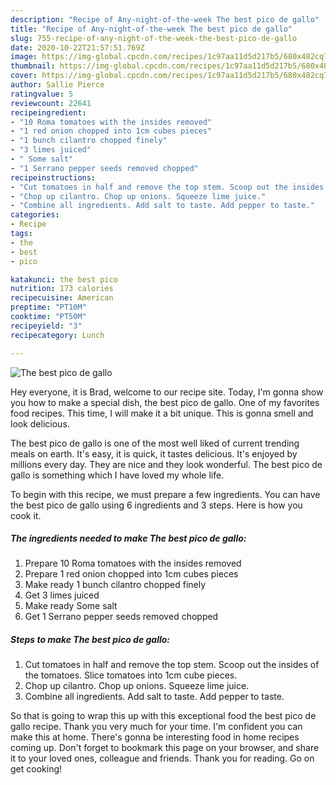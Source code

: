 ```yaml
---
description: "Recipe of Any-night-of-the-week The best pico de gallo"
title: "Recipe of Any-night-of-the-week The best pico de gallo"
slug: 755-recipe-of-any-night-of-the-week-the-best-pico-de-gallo
date: 2020-10-22T21:57:51.769Z
image: https://img-global.cpcdn.com/recipes/1c97aa11d5d217b5/680x482cq70/the-best-pico-de-gallo-recipe-main-photo.jpg
thumbnail: https://img-global.cpcdn.com/recipes/1c97aa11d5d217b5/680x482cq70/the-best-pico-de-gallo-recipe-main-photo.jpg
cover: https://img-global.cpcdn.com/recipes/1c97aa11d5d217b5/680x482cq70/the-best-pico-de-gallo-recipe-main-photo.jpg
author: Sallie Pierce
ratingvalue: 5
reviewcount: 22641
recipeingredient:
- "10 Roma tomatoes with the insides removed"
- "1 red onion chopped into 1cm cubes pieces"
- "1 bunch cilantro chopped finely"
- "3 limes juiced"
- " Some salt"
- "1 Serrano pepper seeds removed chopped"
recipeinstructions:
- "Cut tomatoes in half and remove the top stem. Scoop out the insides of the tomatoes. Slice tomatoes into 1cm cube pieces."
- "Chop up cilantro. Chop up onions. Squeeze lime juice."
- "Combine all ingredients. Add salt to taste. Add pepper to taste."
categories:
- Recipe
tags:
- the
- best
- pico

katakunci: the best pico 
nutrition: 173 calories
recipecuisine: American
preptime: "PT10M"
cooktime: "PT50M"
recipeyield: "3"
recipecategory: Lunch

---
```



![The best pico de gallo](https://img-global.cpcdn.com/recipes/1c97aa11d5d217b5/680x482cq70/the-best-pico-de-gallo-recipe-main-photo.jpg)

Hey everyone, it is Brad, welcome to our recipe site. Today, I'm gonna show you how to make a special dish, the best pico de gallo. One of my favorites food recipes. This time, I will make it a bit unique. This is gonna smell and look delicious.

The best pico de gallo is one of the most well liked of current trending meals on earth. It's easy, it is quick, it tastes delicious. It's enjoyed by millions every day. They are nice and they look wonderful. The best pico de gallo is something which I have loved my whole life.




To begin with this recipe, we must prepare a few ingredients. You can have the best pico de gallo using 6 ingredients and 3 steps. Here is how you cook it.

<!--inarticleads1-->

##### The ingredients needed to make The best pico de gallo:

1. Prepare 10 Roma tomatoes with the insides removed
1. Prepare 1 red onion chopped into 1cm cubes pieces
1. Make ready 1 bunch cilantro chopped finely
1. Get 3 limes juiced
1. Make ready  Some salt
1. Get 1 Serrano pepper seeds removed chopped




<!--inarticleads2-->

##### Steps to make The best pico de gallo:

1. Cut tomatoes in half and remove the top stem. Scoop out the insides of the tomatoes. Slice tomatoes into 1cm cube pieces.
1. Chop up cilantro. Chop up onions. Squeeze lime juice.
1. Combine all ingredients. Add salt to taste. Add pepper to taste.




So that is going to wrap this up with this exceptional food the best pico de gallo recipe. Thank you very much for your time. I'm confident you can make this at home. There's gonna be interesting food in home recipes coming up. Don't forget to bookmark this page on your browser, and share it to your loved ones, colleague and friends. Thank you for reading. Go on get cooking!
